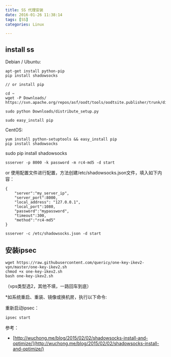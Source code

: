 ```yaml
---
title: SS 代理安装
date: 2016-01-26 11:38:14
tags: [SS]
categories: Linux

---
```


## install ss

Debian / Ubuntu:
```
apt-get install python-pip
pip install shadowsocks

// or install pip 

cd ~
wget -P Downloads/ https://svn.apache.org/repos/asf/oodt/tools/oodtsite.publisher/trunk/distribute_setup.py

sudo python Downloads/distribute_setup.py

sudo easy_install pip
```

CentOS:

```
yum install python-setuptools && easy_install pip
pip install shadowsocks
```
sudo pip install shadowsocks

```
ssserver -p 8000 -k password -m rc4-md5 -d start
```

or 使用配置文件进行配置，方法创建/etc/shadowsocks.json文件，填入如下内容：
```
{
    "server":"my_server_ip",
    "server_port":8000,
    "local_address": "127.0.0.1",
    "local_port":1080,
    "password":"mypassword",
    "timeout":300,
    "method":"rc4-md5"
}
```

```
ssserver -c /etc/shadowsocks.json -d start
```


## 安装ipsec

```
wget https://raw.githubusercontent.com/quericy/one-key-ikev2-vpn/master/one-key-ikev2.sh
chmod +x one-key-ikev2.sh
bash one-key-ikev2.sh
```
（vps类型选2，其他不填，一路回车到底）


*如系统重启、重装、镜像或换机房，执行以下命令:

重新启动ipsec：
```
ipsec start
```


参考：

- [http://wuchong.me/blog/2015/02/02/shadowsocks-install-and-optimize/](http://wuchong.me/blog/2015/02/02/shadowsocks-install-and-optimize/)